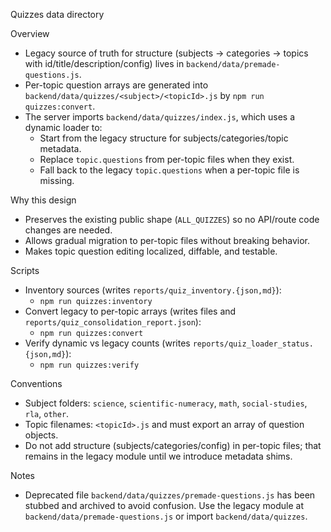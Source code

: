 Quizzes data directory

Overview

- Legacy source of truth for structure (subjects → categories → topics with id/title/description/config) lives in `backend/data/premade-questions.js`.
- Per-topic question arrays are generated into `backend/data/quizzes/<subject>/<topicId>.js` by `npm run quizzes:convert`.
- The server imports `backend/data/quizzes/index.js`, which uses a dynamic loader to:
  - Start from the legacy structure for subjects/categories/topic metadata.
  - Replace `topic.questions` from per-topic files when they exist.
  - Fall back to the legacy `topic.questions` when a per-topic file is missing.

Why this design

- Preserves the existing public shape (`ALL_QUIZZES`) so no API/route code changes are needed.
- Allows gradual migration to per-topic files without breaking behavior.
- Makes topic question editing localized, diffable, and testable.

Scripts

- Inventory sources (writes `reports/quiz_inventory.{json,md}`):
  - `npm run quizzes:inventory`
- Convert legacy to per-topic arrays (writes files and `reports/quiz_consolidation_report.json`):
  - `npm run quizzes:convert`
- Verify dynamic vs legacy counts (writes `reports/quiz_loader_status.{json,md}`):
  - `npm run quizzes:verify`

Conventions

- Subject folders: `science`, `scientific-numeracy`, `math`, `social-studies`, `rla`, `other`.
- Topic filenames: `<topicId>.js` and must export an array of question objects.
- Do not add structure (subjects/categories/config) in per-topic files; that remains in the legacy module until we introduce metadata shims.

Notes

- Deprecated file `backend/data/quizzes/premade-questions.js` has been stubbed and archived to avoid confusion. Use the legacy module at `backend/data/premade-questions.js` or import `backend/data/quizzes`.